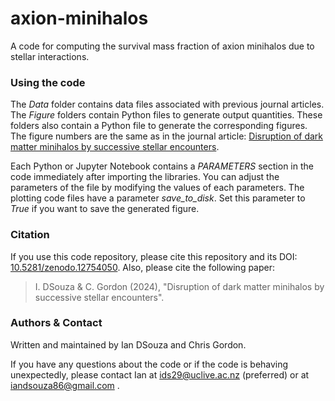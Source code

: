 # axion-minihalos
A code for computing the survival mass fraction of axion minihalos due to stellar interactions.

### Using the code

The _Data_ folder contains data files associated with previous journal articles. The _Figure_ folders contain Python files to generate output quantities. These folders also contain a Python file to generate the corresponding figures. The figure numbers are the same as in the journal article: [Disruption of dark matter minihalos by successive stellar encounters](https://doi.org/10.1103/PhysRevD.109.123035).

Each Python or Jupyter Notebook contains a _PARAMETERS_ section in the code immediately after importing the libraries. You can adjust the parameters of the file by modifying the values of each parameters. The plotting code files have a parameter _save_to_disk_. Set this parameter to _True_ if you want to save the generated figure.

### Citation

If you use this code repository, please cite this repository and its DOI: [10.5281/zenodo.12754050](https://doi.org/10.5281/zenodo.12754050).
Also, please cite the following paper:
> I. DSouza & C. Gordon (2024), "Disruption of dark matter minihalos by successive stellar encounters".

### Authors & Contact

Written and maintained by Ian DSouza and Chris Gordon.

If you have any questions about the code or if the code is behaving unexpectedly, please contact Ian at ids29@uclive.ac.nz (preferred) or at iandsouza86@gmail.com .
